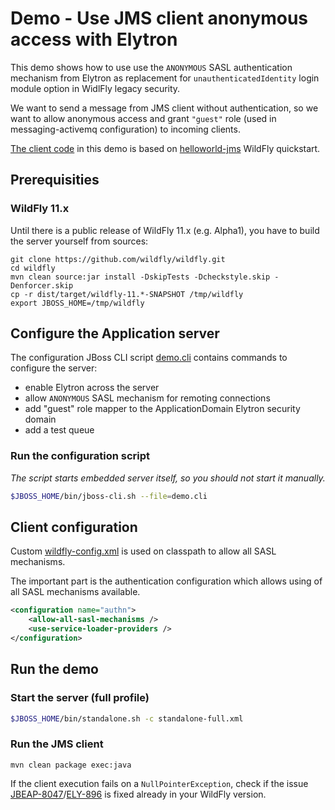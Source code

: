 # Demo - Use JMS client anonymous access with Elytron

This demo shows how to use use the `ANONYMOUS` SASL authentication mechanism from Elytron as replacement for `unauthenticatedIdentity` login module option in WidlFly legacy security.

We want to send a message from JMS client without authentication, so we want to allow anonymous access and grant `"guest"` role (used in messaging-activemq configuration) to incoming clients.

[The client code](src/main/java/org/jboss/test/App.java) in this demo is based on [helloworld-jms](https://github.com/wildfly/quickstart/tree/11.x/helloworld-jms) WildFly quickstart.

## Prerequisities

### WildFly 11.x

Until there is a public release of WildFly 11.x (e.g. Alpha1), you have to build the server yourself from sources:

```
git clone https://github.com/wildfly/wildfly.git
cd wildfly
mvn clean source:jar install -DskipTests -Dcheckstyle.skip -Denforcer.skip
cp -r dist/target/wildfly-11.*-SNAPSHOT /tmp/wildfly
export JBOSS_HOME=/tmp/wildfly
``` 


## Configure the Application server

The configuration JBoss CLI script [demo.cli](demo.cli) contains commands to configure the server:

* enable Elytron across the server
* allow `ANONYMOUS` SASL mechanism for remoting connections
* add "guest" role mapper to the ApplicationDomain Elytron security domain
* add a test queue 

### Run the configuration script

*The script starts embedded server itself, so you should not start it manually.*

```bash
$JBOSS_HOME/bin/jboss-cli.sh --file=demo.cli
```

## Client configuration

Custom [wildfly-config.xml](src/main/resources/wildfly-config.xml) is used on classpath to allow all SASL mechanisms.

The important part is the authentication configuration which allows using of all SASL mechanisms available.

```xml
<configuration name="authn">
	<allow-all-sasl-mechanisms />
	<use-service-loader-providers />
</configuration>
```

## Run the demo

### Start the server (full profile)
```bash
$JBOSS_HOME/bin/standalone.sh -c standalone-full.xml
```

### Run the JMS client
```
mvn clean package exec:java
```

If the client execution fails on a `NullPointerException`, check if the issue [JBEAP-8047](https://issues.jboss.org/browse/JBEAP-8047)/[ELY-896](https://issues.jboss.org/browse/ELY-896) is fixed already in your WildFly version. 
